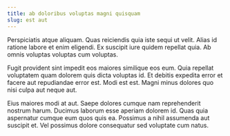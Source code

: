 ```yaml
---
title: ab doloribus voluptas magni quisquam
slug: est aut
---
```


Perspiciatis atque aliquam. Quas reiciendis quia iste sequi ut velit. Alias id ratione labore et enim eligendi. Ex suscipit iure quidem repellat quia. Ab omnis voluptas voluptas cum voluptas.

Fugit provident sint impedit eos maiores similique eos eum. Quia repellat voluptatem quam dolorem quis dicta voluptas id. Et debitis expedita error et facere aut repudiandae error est. Modi est est. Magni minus dolores quo nisi culpa aut neque aut.

Eius maiores modi at aut. Saepe dolores cumque nam reprehenderit nostrum harum. Ducimus laborum esse aperiam dolorem id. Quas quia aspernatur cumque eum quos quis ea. Possimus a nihil assumenda aut suscipit et. Vel possimus dolore consequatur sed voluptate cum natus.
